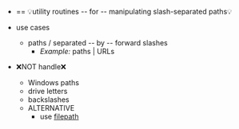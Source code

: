 * == 💡utility routines -- for -- manipulating slash-separated paths💡

* use cases
  * paths / separated -- by -- forward slashes
    * _Example:_ paths | URLs

* ❌NOT handle❌
  * Windows paths
  * drive letters
  * backslashes
  * ALTERNATIVE
    * use [filepath](filepath)